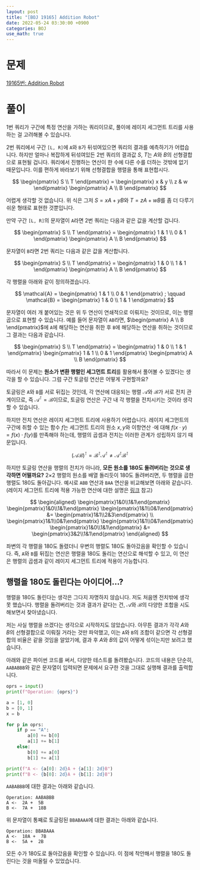 ```yaml
---
layout: post
title: "[BOJ 19165] Addition Robot"
date: 2022-05-24 03:30:00 +0900
categories: BOJ
use_math: true
---
```


# 문제

[19165번: Addition Robot](https://www.acmicpc.net/problem/19165)

# 풀이

1번 쿼리가 구간에 특정 연산을 가하는 쿼리이므로, 풀이에 레이지 세그먼트 트리를 사용하는 걸 고려해볼 수 있습니다.

2번 쿼리에서 구간 `[L, R]`에 `A`와 `B`가 뒤섞여있으면 쿼리의 결과를 예측하기가 어렵습니다. 하지만 얼마나 복잡하게 뒤섞여있든 2번 쿼리의 결과값 $S$, $T$는 $A$와 $B$의 선형결합으로 표현될 겁니다. 쿼리에서 진행하는 연산이 한 수에 다른 수를 더하는 것밖에 없기 때문입니다. 이를 편하게 바라보기 위해 선형결합을 행렬을 통해 표현합시다.

$$ \begin{pmatrix} S \\ T \end{pmatrix} = \begin{pmatrix} x & y \\ z & w \end{pmatrix} \begin{pmatrix} A \\ B \end{pmatrix} $$

어렵게 생각할 것 없습니다. 위 식은 그저 $S = xA+yB$와 $T = zA+wB$를 좀 더 다루기 쉬운 형태로 표현한 것뿐입니다.

만약 구간 `[L, R]`의 문자열이 `A`라면 2번 쿼리는 다음과 같은 값을 계산할 겁니다.

$$ \begin{pmatrix} S \\ T \end{pmatrix} = \begin{pmatrix} 1 & 1 \\ 0 & 1 \end{pmatrix} \begin{pmatrix} A \\ B \end{pmatrix} $$

문자열이 `B`라면 2번 쿼리는 다음과 같은 값을 계산합니다.

$$ \begin{pmatrix} S \\ T \end{pmatrix} = \begin{pmatrix} 1 & 0 \\ 1 & 1 \end{pmatrix} \begin{pmatrix} A \\ B \end{pmatrix} $$

각 행렬을 아래와 같이 정의하겠습니다.

$$ \mathcal{A} = \begin{pmatrix} 1 & 1 \\ 0 & 1 \end{pmatrix} ; \qquad \mathcal{B} = \begin{pmatrix} 1 & 0 \\ 1 & 1 \end{pmatrix} $$

문자열이 여러 개 붙어있는 것은 위 두 연산이 연쇄적으로 이뤄지는 것이므로, 이는 행렬곱으로 표현할 수 있습니다. 예를 들어 문자열이 `AB`라면, $\begin{pmatrix} A \\ B \end{pmatrix}$에 `A`에 해당하는 연산을 취한 후 `B`에 해당하는 연산을 취하는 것이므로 그 결과는 다음과 같습니다.

$$ \begin{pmatrix} S \\ T \end{pmatrix} = \begin{pmatrix} 1 & 0 \\ 1 & 1 \end{pmatrix} \begin{pmatrix} 1 & 1 \\ 0 & 1 \end{pmatrix} \begin{pmatrix} A \\ B \end{pmatrix} $$

따라서 이 문제는 **원소가 변환 행렬인 세그먼트 트리**를 활용해서 풀어볼 수 있겠다는 생각을 할 수 있습니다. 그럼 구간 토글링 연산은 어떻게 구현할까요?

토글링은 `A`와 `B`를 서로 뒤집는 것인데, 각 연산에 대응되는 행렬 $\mathcal{A}$와 $\mathcal{B}$가 서로 전치 관계이므로, 즉 $\mathcal{A}^\intercal = \mathcal{B}$이므로, 토글링 연산은 구간 내 각 행렬을 전치시키는 것이라 생각할 수 있습니다.

하지만 전치 연산은 레이지 세그먼트 트리에 사용하기 어렵습니다. 레이지 세그먼트의 구간에 취할 수 있는 함수 $f$는 세그먼트 트리의 원소 $x, y$와 이항연산 $\cdot$에 대해 $f(x \cdot y) = f(x) \cdot f(y)$를 만족해야 하는데, 행렬의 곱셈과 전치는 이러한 관계가 성립하지 않기 때문입니다.

$$ \left( \mathcal{A} \mathcal{B} \right) ^ \intercal = \mathcal{B}^\intercal \mathcal{A}^\intercal \neq \mathcal{A}^\intercal \mathcal{B}^\intercal $$

하지만 토글링 연산을 행렬의 전치가 아니라, **모든 원소를 180도 돌려버리는 것으로 생각하면 어떨까요?** 2×2 행렬의 원소를 배열 돌리듯이 180도 돌려버리면, 두 행렬을 곱한 행렬도 180도 돌아갑니다. 예시로 `ABB` 연산과 `BAA` 연산을 비교해보면 아래와 같습니다. (레이지 세그먼트 트리에 적용 가능한 연산에 대한 설명은 [링크](https://atcoder.github.io/ac-library/production/document_en/lazysegtree.html) 참고)

$$
\begin{aligned}
\begin{pmatrix}1&0\\1&1\end{pmatrix} \begin{pmatrix}1&0\\1&1\end{pmatrix} \begin{pmatrix}1&1\\0&1\end{pmatrix} &= \begin{pmatrix}1&1\\2&3\end{pmatrix} \\
\begin{pmatrix}1&1\\0&1\end{pmatrix} \begin{pmatrix}1&1\\0&1\end{pmatrix} \begin{pmatrix}1&0\\1&1\end{pmatrix} &= \begin{pmatrix}3&2\\1&1\end{pmatrix}
\end{aligned}
$$

좌변의 각 행렬을 180도 돌렸더니 우변의 행렬도 180도 돌아갔음을 확인할 수 있습니다. 즉, `A`와 `B`를 뒤집는 연산은 행렬을 180도 돌리는 연산으로 해석할 수 있고, 이 연산은 행렬의 곱셈과 같이 레이지 세그먼트 트리에 적용이 가능합니다.

## 행렬을 180도 돌린다는 아이디어...?

행렬을 180도 돌린다는 생각은 그다지 자명하지 않습니다. 저도 처음엔 전치밖에 생각 못 했습니다. 행렬을 돌려버리는 것과 결과가 같다는 건, $\mathcal{A}$와 $\mathcal{B}$의 다양한 조합을 시도해보면서 찾아냈습니다.

저는 사실 행렬을 쓰겠다는 생각으로 시작하지도 않았습니다. 아무튼 결과가 각각 $A$와 $B$의 선형결합으로 이뤄질 거라는 것만 파악했고, 이는 `A`와 `B`의 조합이 같으면 각 선형결합의 비율은 같을 것임을 알았기에, 결과 후 $A$와 $B$의 값이 어떻게 섞이는지만 보려고 했습니다.

아래와 같은 파이썬 코드를 써서, 다양한 테스트를 돌려봤습니다. 코드의 내용은 단순히, `AABABBB`와 같은 문자열이 입력되면 문제에서 요구한 것을 그대로 실행해 결과를 출력합니다.

```python
oprs = input()
print(f"Operation: {oprs}")

a = [1, 0]
b = [0, 1]
x = b

for p in oprs:
    if p == "A":
        a[0] += b[0]
        a[1] += b[1]
    else:
        b[0] += a[0]
        b[1] += a[1]

print(f"A <- {a[0]: 2d}A + {a[1]: 2d}B")
print(f"B <- {b[0]: 2d}A + {b[1]: 2d}B")
```

`AABABBB`에 대한 결과는 아래와 같습니다.

```
Operation: AABABBB
A <-  2A +  5B
B <-  7A +  18B
```

위 문자열이 통째로 토글링된 `BBABAAA`에 대한 결과는 아래와 같습니다.

```
Operation: BBABAAA
A <-  18A +  7B
B <-  5A +  2B
```

모든 수가 180도로 돌아갔음을 확인할 수 있습니다. 이 점에 착안해서 행렬을 180도 돌린다는 것을 떠올릴 수 있었습니다.